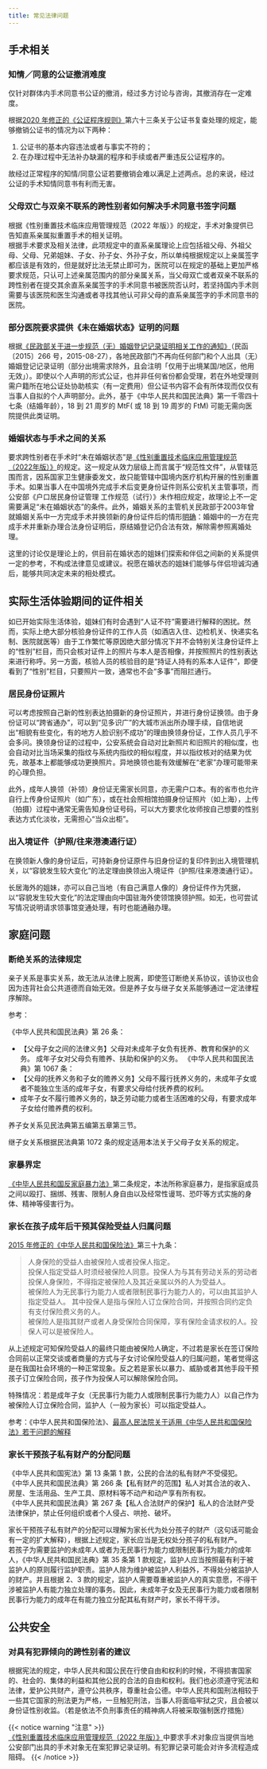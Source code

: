 ```yaml
---
title: 常见法律问题
---
```


## 手术相关

### 知情／同意的公证撤消难度

仅针对群体内手术同意书公证的撤消，经过多方讨论与咨询，其撤消存在一定难度。

根据[2020 年修正的《公证程序规则》](https://zh.wikisource.org/wiki/%E5%85%AC%E8%AF%81%E7%A8%8B%E5%BA%8F%E8%A7%84%E5%88%99_(2020%E5%B9%B4))第六十三条关于公证书复查处理的规定，能够撤销公证书的情况为以下两种：

1. 公证书的基本内容违法或者与事实不符的；
2. 在办理过程中无法补办缺漏的程序和手续或者严重违反公证程序的。

故经过正常程序的知情/同意公证若要撤销会难以满足上述两点。总的来说，经过公证的手术知情同意书有利而无害。

### 父母双亡与双亲不联系的跨性别者如何解决手术同意书签字问题

根据《性别重置技术临床应用管理规范（2022 年版）》的规定，手术对象提供已告知直系亲属拟重置手术的相关证明。\
根据手术要求及相关法律，此项规定中的直系亲属理论上应包括祖父母、外祖父母、父母、兄弟姐妹、子女、孙子女、外孙子女，所以单纯根据规定以上亲属签字都应该是有效的，但是就好比法无禁止即可为，医院可以在规定的基础上更加严格要求规范，只认可上述亲属范围内的部分亲属关系，当父母双亡或者双亲不联系的跨性别者在提交其余直系亲属签字的手术同意书被医院否认时，若坚持国内手术则需要与该医院和医生沟通或者寻找其他认可非父母的直系亲属签字的手术同意书的医院。

### 部分医院要求提供《未在婚姻状态》证明的问题

根据[《民政部关于进一步规范（无）婚姻登记记录证明相关工作的通知》](https://zyzx.mca.gov.cn/n1025/n1034/c31117/content.html)（民函〔2015〕266 号，2015-08-27），各地民政部门不再向任何部门和个人出具（无）婚姻登记记录证明（部分出境需求除外，且会注明「仅用于出境某国/地区，他用无效」）。即使以个人声明的形式公证，也并非任何省份都会受理，若在外地受理则需户籍所在地公证处协助核实（有一定费用）但公证书内容不会有所体现而仅仅有当事人自拟的个人声明部分。此外，基于《中华人民共和国民法典》第一千零四十七条（结婚年龄），18 到 21 周岁的 MtF( 或 18 到 19 周岁的 FtM) 可能无需向医院提供此类证明。

### 婚姻状态与手术之间的关系

要求跨性别者在手术时“未在婚姻状态”是[《性别重置技术临床应用管理规范（2022年版）》](http://www.nhc.gov.cn/yzygj/s7657/202204/2efe9f8ca13f499c8e1f70844fe96144.shtml)的规定。这一规定从效力层级上而言属于“规范性文件”，从管辖范围而言，因系国家卫生健康委发文，故只能管辖中国境内医疗机构开展的性别重置手术。如果当事人在中国境外完成手术后变更身份证件则系公安机关主管事项，而公安部《户口居民身份证管理 工作规范（试行）》未作相应规定，故理论上不一定需要满足“未在婚姻状态”的条件。此外，婚姻关系的主管机关民政部于2003年曾就婚姻关系中一方完成手术并换领新的身份证件后的情形[明确](https://zqb.cyol.com/content/2003-01/17/content_598709.htm)：婚姻中的一方在完成手术并重新办理合法身份证明后，原结婚登记仍合法有效，解除需参照离婚处理。

这里的讨论仅是理论上的，供目前在婚状态的姐妹们探索和伴侣之间新的关系提供一定的参考，不构成法律意见或建议。祝愿在婚状态的姐妹们能够与伴侣坦诚沟通后，能够共同决定未来的相处模式。

## 实际生活体验期间的证件相关

如已开始实际生活体验，姐妹们有时会遇到“人证不符”需要进行解释的困扰。然而，实际上绝大部分核验身份证件的工作人员（如酒店入住、边检机关、快递实名制、医院就医等）由于工作繁忙等原因绝大部分情况下并不会特别关注身份证件上的“性别”栏目，而只会核对证件上的照片与本人是否相像，并按照照片的性别表达来进行称呼。另一方面，核验人员的核验目的是“持证人持有的系本人证件”，即便看到了“性别”栏目，只要照片一致，通常也不会“多事”而阻拦通行。

### 居民身份证照片

可以考虑按照自己新的性别表达拍摄新的身份证照片，并进行身份证换领。由于身份证可以“跨省通办”，可以到“见多识广”的大城市派出所办理手续，自信地说出“相貌有些变化，有的地方人脸识别不成功”的理由换领身份证，工作人员几乎不会多问。换领身份证的过程中，公安系统会自动对比新照片和旧照片的相似度，也会自动对比当场采集的指纹与系统内指纹的相似程度，并以指纹核对的结果为优先，故基本上都能够成功更换照片。异地换领也能有效缓解在“老家”办理可能带来的心理负担。

此外，成年人换领（补领）身份证无需家长同意，亦无需户口本。有的省市也允许自行上传身份证照片（如广东），或在社会照相馆拍摄身份证照片（如上海），上传（拍摄）过程中通常无需告知身份证号码，可以大方要求化妆师按自己想要的性别表达方式化淡妆，无需担心“当众出柜”。

### 出入境证件（护照/往来港澳通行证）

在换领新人像的身份证后，可持新身份证原件与旧身份证的复印件到出入境管理机关，以“容貌发生较大变化”的法定理由换领出入境证件（护照/往来港澳通行证）。

长居海外的姐妹，亦可以自己当地（有自己满意人像的）身份证件作为凭据，以“容貌发生较大变化”的法定理由向中国驻海外使领馆换领护照。如无，也可尝试写情况说明请求领事馆变通处理，有时也能通融办理。

## 家庭问题

### 断绝关系的法律规定

亲子关系是事实关系，故无法从法律上脱离，即使签订断绝关系协议，该协议也会因为违背社会公共道德而自始无效。但是养子女与继子女关系能够通过一定法律程序解除。

参考：

《中华人民共和国民法典》第 26 条：

- 【父母子女之间的法律义务】父母对未成年子女负有抚养、教育和保护的义务。
  成年子女对父母负有赡养、扶助和保护的义务。
  《中华人民共和国民法典》第 1067 条：
- 【父母的抚养义务和子女的赡养义务】父母不履行抚养义务的，未成年子女或者不能独立生活的成年子女，有要求父母给付抚养费的权利。
- 成年子女不履行赡养义务的，缺乏劳动能力或者生活困难的父母，有要求成年子女给付赡养费的权利。

养子女关系见民法典第五编第五章第三节。

继子女关系根据民法典第 1072 条的规定适用本法关于父母子女关系的规定。

### 家暴界定

[《中毕人民共和国反家庭暴力法》](https://zh.wikisource.org/wiki/%E4%B8%AD%E5%8D%8E%E4%BA%BA%E6%B0%91%E5%85%B1%E5%92%8C%E5%9B%BD%E5%8F%8D%E5%AE%B6%E5%BA%AD%E6%9A%B4%E5%8A%9B%E6%B3%95)第二条规定，本法所称家庭暴力，是指家庭成员之间以殴打、捆绑、残害、限制人身自由以及经常性谩骂、恐吓等方式实施的身体、精神等侵害行为。

### 家长在孩子成年后干预其保险受益人归属问题

[2015 年修正的《中华人民共和国保险法》](https://zh.wikisource.org/wiki/%E4%B8%AD%E5%8D%8E%E4%BA%BA%E6%B0%91%E5%85%B1%E5%92%8C%E5%9B%BD%E4%BF%9D%E9%99%A9%E6%B3%95_(2015%E5%B9%B4))第三十九条：

> 人身保险的受益人由被保险人或者投保人指定。\
> 投保人指定受益人时须经被保险人同意。投保人为与其有劳动关系的劳动者投保人身保险，不得指定被保险人及其近亲属以外的人为受益人。\
> 被保险人为无民事行为能力人或者限制民事行为能力人的，可以由其监护人指定受益人。
> 其中投保人是指与保险人订立保险合同，并按照合同约定负有支付保险费义务的人。\
> 被保险人是指其财产或者人身受保险合同保障，享有保险金请求权的人。投保人可以是被保险人。

从上述规定可知保险受益人的最终只能由被保险人确定，不过若是家长在签订保险合同前以正常交谈或者商量的方式与子女讨论保险受益人的归属问题，笔者觉得这是在我国社会环境的一种正常现象。反之若是家长以暴力、威胁或者其他手段干预孩子订立保险合同，孩子作为投保人可以解除保险合同。

特殊情况：若是成年子女（无民事行为能力人或限制民事行为能力人）以自己作为被保险人订立保险合同，监护人（一般为家长）可以指定受益人。

参考：《中华人民共和国保险法》、[最高人民法院关于适用《中华人民共和国保险法》若干问题的解释](https://zh.wikisource.org/wiki/%E6%9C%80%E9%AB%98%E4%BA%BA%E6%B0%91%E6%B3%95%E9%99%A2%E5%85%B3%E4%BA%8E%E9%80%82%E7%94%A8%E3%80%8A%E4%B8%AD%E5%8D%8E%E4%BA%BA%E6%B0%91%E5%85%B1%E5%92%8C%E5%9B%BD%E4%BF%9D%E9%99%A9%E6%B3%95%E3%80%8B%E8%8B%A5%E5%B9%B2%E9%97%AE%E9%A2%98%E7%9A%84%E8%A7%A3%E9%87%8A)

### 家长干预孩子私有财产的分配问题

《中华人民共和国宪法》第 13 条第 1 款，公民的合法的私有财产不受侵犯。\
《中华人民共和国民法典》第 266 条【私有财产的范围】私人对其合法的收入、房屋、生活用品、生产工具、原材料等不动产和动产享有所有权。\
《中华人民共和国民法典》第 267 条【私人合法财产的保护】私人的合法财产受法律保护，禁止任何组织或者个人侵占、哄抢、破坏。

家长干预孩子私有财产的分配可以理解为家长代为处分孩子的财产（这句话可能会有一定的扩大解释），根据上述规定，家长应当是无权处分孩子的私有财产。\
若孩子为需要监护的未成年人或者为无民事行为能力或限制民事行为能力的成年人，《中华人民共和国民法典》第 35 条第 1 款规定，监护人应当按照最有利于被监护人的原则履行监护职责。监护人除为维护被监护人利益外，不得处分被监护人的财产。并且根据 2、3 款的规定，监护人需要尊重被监护人的真实意愿，不得干涉被监护人有能力独立处理的事务。因此，未成年子女及无民事行为能力或者限制民事行为能力的成年在有能力独立分配其私有财产时，家长不得干涉。

## 公共安全

### 对具有犯罪倾向的跨性别者的建议

根据宪法的规定，中华人民共和国公民在行使自由和权利的时候，不得损害国家的、社会的、集体的利益和其他公民的合法的自由和权利。我们也必须遵守宪法和法律，爱护公共财产，遵守公共秩序，尊重社会公德。中华人民共和国刑法相较于一些其它国家的刑法更为严格，一旦触犯刑法，当事人将面临牢狱之灾，且会被以身份证性别收监。（若是依法不负刑事责任的精神病人将被采取强制医疗措施）

{{< notice warning "注意" >}}
[《性别重置技术临床应用管理规范（2022 年版）》](https://github.com/project-trans/legal-spec/tree/main/SRS#%E4%B8%89%E6%8A%80%E6%9C%AF%E7%AE%A1%E7%90%86%E5%9F%BA%E6%9C%AC%E8%A6%81%E6%B1%82)中要求手术对象应当提供当地公安部门出具的手术对象无在案犯罪记录证明。有犯罪记录可能会对许多流程造成阻碍。
{{< /notice >}}
